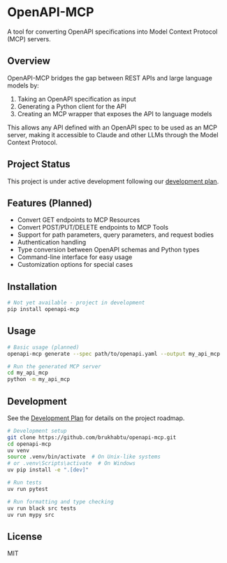 # OpenAPI-MCP

A tool for converting OpenAPI specifications into Model Context Protocol (MCP) servers.

## Overview

OpenAPI-MCP bridges the gap between REST APIs and large language models by:

1. Taking an OpenAPI specification as input
2. Generating a Python client for the API
3. Creating an MCP wrapper that exposes the API to language models

This allows any API defined with an OpenAPI spec to be used as an MCP server, making it accessible to Claude and other LLMs through the Model Context Protocol.

## Project Status

This project is under active development following our [development plan](DEVELOPMENT_PLAN.md).

## Features (Planned)

- Convert GET endpoints to MCP Resources
- Convert POST/PUT/DELETE endpoints to MCP Tools
- Support for path parameters, query parameters, and request bodies
- Authentication handling
- Type conversion between OpenAPI schemas and Python types
- Command-line interface for easy usage
- Customization options for special cases

## Installation

```bash
# Not yet available - project in development
pip install openapi-mcp
```

## Usage

```bash
# Basic usage (planned)
openapi-mcp generate --spec path/to/openapi.yaml --output my_api_mcp

# Run the generated MCP server
cd my_api_mcp
python -m my_api_mcp
```

## Development

See the [Development Plan](DEVELOPMENT_PLAN.md) for details on the project roadmap.

```bash
# Development setup
git clone https://github.com/brukhabtu/openapi-mcp.git
cd openapi-mcp
uv venv
source .venv/bin/activate  # On Unix-like systems
# or .venv\Scripts\activate  # On Windows
uv pip install -e ".[dev]"

# Run tests
uv run pytest

# Run formatting and type checking
uv run black src tests
uv run mypy src
```

## License

MIT